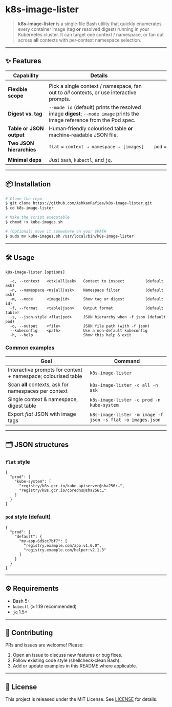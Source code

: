 # k8s-image-lister

> **k8s-image-lister** is a single‑file Bash utility that quickly enumerates every container image (tag **or** resolved digest) running in your Kubernetes cluster. It can target one context / namespace, or fan out across **all** contexts with per‑context namespace selection.

---

## ✨ Features

| Capability               | Details                                                                                                                  |                                                 |
| ------------------------ | ------------------------------------------------------------------------------------------------------------------------ | ----------------------------------------------- |
|                          |                                                                                                                          |                                                 |
| **Flexible scope**       | Pick a single context / namespace, fan out to *all* contexts, or use interactive prompts.                                |                                                 |
| **Digest vs. tag**       | `--mode id` (default) prints the resolved image **digest**; `--mode image` prints the image reference from the Pod spec. |                                                 |
| **Table or JSON output** | Human‑friendly colourised table **or** machine‑readable JSON file.                                                       |                                                 |
| **Two JSON hierarchies** | `flat` = `context → namespace → [images]`                                                                                | `pod` = `context → namespace → pod → [images]`. |
|                          |                                                                                                                          |                                                 |
| **Minimal deps**         | Just `bash`, `kubectl`, and `jq`.                                                                                        |                                                 |

---

## 📦 Installation

```bash
# Clone the repo
$ git clone https://github.com/AshkanRafiee/k8s-image-lister.git
$ cd k8s-image-lister

# Make the script executable
$ chmod +x kube-images.sh

# (Optional) move it somewhere on your $PATH
$ sudo mv kube-images.sh /usr/local/bin/k8s-image-lister
```

---

## 🛠️  Usage

```text
k8s-image-lister [options]

  -c, --context   <ctx|all|ask>   Context to inspect         (default ask)
  -n, --namespace <ns|all|ask>    Namespace filter           (default ask)
  -m, --mode      <image|id>      Show tag or digest         (default id)
  -f, --format    <table|json>    Output format              (default table)
  -s, --json-style <flat|pod>     JSON hierarchy when -f json (default pod)
  -o, --output    <file>          JSON file path (with -f json)
  --kubeconfig    <path>          Use a non‑default kubeconfig
  -h, --help                      Show this help & exit
```

### Common examples

| Goal                                                          | Command                                                    |
| ------------------------------------------------------------- | ---------------------------------------------------------- |
| Interactive prompts for context + namespace; colourised table | `k8s-image-lister`                                         |
| Scan **all** contexts, ask for namespaces per context         | `k8s-image-lister -c all -n ask`                           |
| Single context & namespace, digest table                      | `k8s-image-lister -c prod -n kube-system`                  |
| Export *flat* JSON with image tags                            | `k8s-image-lister -m image -f json -s flat -o images.json` |

---

## 🗂️  JSON structures

### `flat` style

```jsonc
{
  "prod": {
    "kube-system": [
      "registry/k8s.gcr.io/kube-apiserver@sha256:…",
      "registry/k8s.gcr.io/coredns@sha256:…"
    ]
  }
}
```

### `pod` style (default)

```jsonc
{
  "prod": {
    "default": {
      "my-app-6d9cc7bf7": [
        "registry.example.com/app:v1.0.0",
        "registry.example.com/helper:v2.1.3"
      ]
    }
  }
}
```

---

## ⚙️  Requirements

* Bash 5+
* `kubectl` (≥ 1.19 recommended)
* `jq` 1.5+

---

## 🤝 Contributing

PRs and issues are welcome! Please:

1. Open an issue to discuss new features or bug fixes.
2. Follow existing code style (shellcheck‑clean Bash).
3. Add or update examples in this README where applicable.

---

## 📝 License

This project is released under the MIT License. See [LICENSE](LICENSE) for details.
